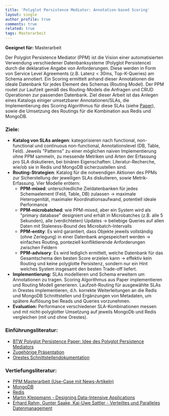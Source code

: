 ```yaml
---
title: 'Polyglot Persistence Mediator: Annotation-based Scoring'
layout: single
author_profile: true
comments: true
related: true
tags: Masterarbeit
---
```


**Geeignet für:** Masterarbeit

Der Polyglot Persistence Mediator (PPM) ist die Vision einer automatisierten Verwendung verschiedener Datenbanksysteme (Polyglot Persistence) durch die deklarative Angabe von Anforderungen. Diese werden in Form von Service Level Agreements (z.B. Latenz < 30ms, Top-K-Queries) am Schema annotiert. Ein Scoring ermittelt anhand dieser Annotationen die ideale Datenbank für jedes Element des Schemas (Routing Model). Der PPM routet zur Laufzeit gemäß des Routing-Models die Anfragen und CRUD Operationen zur passenden Datenbank. Ziel dieser Arbeit ist das Anlegen eines Katalogs einiger umsetzbarer Annotationen/SLAs, die Implementierung des Scoring Algorithmus für diese SLAs (siehe [Paper](http://www.baqend.com/paper/btw-polyglot.pdf)), sowie die Umsetzung des Routings für die Kombination aus Redis und MongoDB.

### Ziele:

-   **Katalog von SLAs anlegen**: kategorisieren nach functional, non-functional und continuous non-functional, Annotationslevel (DB, Table, Feld). Jeweils "Patterns" zu einer möglichen naiven Implementierung ohne PPM sammeln, zu messende Metriken und Arten der Erfassung pro SLA diskutieren, bei binären Eigenschaften: Literatur-Recherche, wie/ob sie in Redis und MongoDB sicherzustellen sind.
-   **Routing-Strategien**: Katalog für die notwendigen Aktionen des PPMs zur Sicherstellung der jeweiligen SLAs diskutieren, sowie Metrik-Erfassung. Vier Modelle erötern:
    -   **PPM-mixed**: unterschiedliche Zieldatenbanken für jedes Schemaelement (Feld, Table, DB) zulassen -> maximale Heterogenität, maximaler Koordinationsaufwand, potentiell ideale Performance
    -   **PPM-microbatched**: wie PPM-mixed, aber ein System wird als "primary database" designiert und erhält in Microbatches (z.B. alle 5 Sekunden), alle (verdichteten) Updates -> beliebige Queries auf allen Daten mit Staleness-Bound des Microbatch-Intervalls
    -   **PPM-entity**: Es wird garantiert, dass Objekte jeweils vollständig (ohne Zerlegung) in einer Datenbank angespeichert werden -> einfaches Routing, ponteziell konfliktierende Anforderungen zwischen Feldern
    -   **PPM-advisory**: Es wird lediglich ermittelt, welche Datenbank für das Gesamtschema den besten Score erzielen kann -> effektiv kein Routing und keine polyglotte Persistenz, sondern nur ein Hint welches System insgesamt den besten Trade-off liefert.
-   **Implementierung:** SLAs modellieren und Schema erweitern um Annotationen zu tragen. Scoring Algorithmus aus Paper implementieren und Routing Modell generieren. Laufzeit-Routing für ausgewählte SLAs in Orestes implementieren, d.h. korrekte Weiterleitungen an die Redis und MongoDB Schnittstellen und Ergänzungen von Metadaten, um spätere Auflösung bei Reads und Queries vorzunehmen.
-   **Evaluation:** Performance verschiedener SLA-Kombinationen messen und mit nicht-polyglotter Umsetzung auf jeweils MongoDb und Redis vergleichen (mit und ohne Orestes).

### Einführungsliteratur:

-   [BTW Polyglot Persistence Paper: Idee des Polyglot Persistence Mediators](http://www.baqend.com/paper/btw-polyglot.pdf)
-   [Zugehörige Präsentation](http://www.btw-2015.de/res/slides/Schaarschmidt-Towards_Automated_Pol_slides.pdf)
-   [Orestes Schnittstellendokumentation](http://www.baqend.com/guide/)

### Vertiefungsliteratur:

-   [PPM Masterarbeit (Use-Case mit News-Artikeln)](https://www.dropbox.com/s/q2gwtl4p0063qxq/Bachelorarbeit.pdf?dl=0)
-   [MongoDB](http://docs.mongodb.org/manual/)
-   [Redis](http://redis.io/)
-   [Martin Kleppmann - Designing Data-Intensive Applications](http://shop.oreilly.com/product/0636920032175.do)
-   [Erhard Rahm, Gunter Saake, Kai-Uwe Sattler - Verteiltes und Paralleles Datenmanagement](http://orestes.info/assets/files/Masterarbeit.pdf)